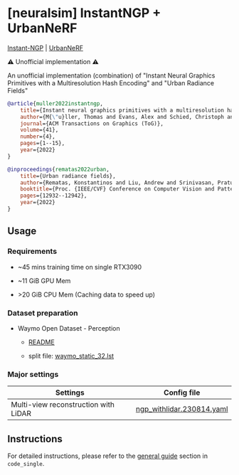 # [neuralsim] InstantNGP + UrbanNeRF

 [Instant-NGP](https://github.com/NVlabs/instant-ngp)  |  [UrbanNeRF](https://urban-radiance-fields.github.io/)

:warning: Unofficial implementation :warning:

An unofficial implementation (combination) of "Instant Neural Graphics Primitives with a Multiresolution Hash Encoding" and "Urban Radiance Fields"

```bibtex
@article{muller2022instantngp,
	title={Instant neural graphics primitives with a multiresolution hash encoding},
	author={M{\"u}ller, Thomas and Evans, Alex and Schied, Christoph and Keller, Alexander},
	journal={ACM Transactions on Graphics (ToG)},
	volume={41},
	number={4},
	pages={1--15},
	year={2022}
}
```

```bibtex
@inproceedings{rematas2022urban,
	title={Urban radiance fields},
	author={Rematas, Konstantinos and Liu, Andrew and Srinivasan, Pratul P and Barron, Jonathan T and Tagliasacchi, Andrea and Funkhouser, Thomas and Ferrari, Vittorio},
	booktitle={Proc. {IEEE/CVF} Conference on Computer Vision and Pattern Recognition (CVPR)},
	pages={12932--12942},
	year={2022}
}
```

## Usage

### Requirements

- ~45 mins training time on single RTX3090

- ~11 GiB GPU Mem
- \>20 GiB CPU Mem (Caching data to speed up)

### Dataset preparation

- Waymo Open Dataset - Perception

  - [README](../../dataio/autonomous_driving/waymo/README.md)

  - split file: [waymo_static_32.lst](../../dataio/autonomous_driving/waymo/waymo_static_32.lst)


### Major settings

| Settings                             | Config file                                                  |
| ------------------------------------ | ------------------------------------------------------------ |
| Multi-view reconstruction with LiDAR | [ngp_withlidar.230814.yaml](../../code_single/configs/waymo/ngp_withlidar.230814.yaml) |

## Instructions

For detailed instructions, please refer to the [general guide](../../code_single/README.md#general-usage) section in `code_single`.

